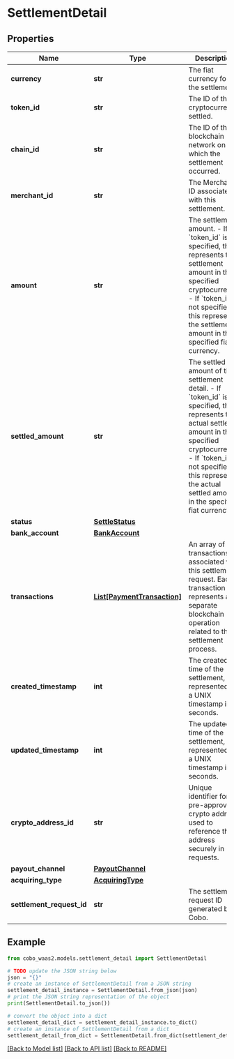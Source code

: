 # SettlementDetail


## Properties

Name | Type | Description | Notes
------------ | ------------- | ------------- | -------------
**currency** | **str** | The fiat currency for the settlement. | [optional] 
**token_id** | **str** | The ID of the cryptocurrency settled. | [optional] 
**chain_id** | **str** | The ID of the blockchain network on which the settlement occurred. | [optional] 
**merchant_id** | **str** | The Merchant ID associated with this settlement. | [optional] 
**amount** | **str** | The settlement amount.  - If &#x60;token_id&#x60; is specified, this represents the settlement amount in the specified cryptocurrency.  - If &#x60;token_id&#x60; is not specified, this represents the settlement amount in the specified fiat currency.  | [optional] 
**settled_amount** | **str** | The settled amount of this settlement detail.  - If &#x60;token_id&#x60; is specified, this represents the actual settled amount in the specified cryptocurrency.  - If &#x60;token_id&#x60; is not specified, this represents the actual settled amount in the specified fiat currency.  | [optional] 
**status** | [**SettleStatus**](SettleStatus.md) |  | [optional] 
**bank_account** | [**BankAccount**](BankAccount.md) |  | [optional] 
**transactions** | [**List[PaymentTransaction]**](PaymentTransaction.md) | An array of transactions associated with this settlement request. Each transaction represents a separate blockchain operation related to the settlement process. | [optional] 
**created_timestamp** | **int** | The created time of the settlement, represented as a UNIX timestamp in seconds. | [optional] 
**updated_timestamp** | **int** | The updated time of the settlement, represented as a UNIX timestamp in seconds. | [optional] 
**crypto_address_id** | **str** | Unique identifier for the pre-approved crypto address, used to reference the address securely in requests. | [optional] 
**payout_channel** | [**PayoutChannel**](PayoutChannel.md) |  | [optional] 
**acquiring_type** | [**AcquiringType**](AcquiringType.md) |  | [optional] 
**settlement_request_id** | **str** | The settlement request ID generated by Cobo. | [optional] 

## Example

```python
from cobo_waas2.models.settlement_detail import SettlementDetail

# TODO update the JSON string below
json = "{}"
# create an instance of SettlementDetail from a JSON string
settlement_detail_instance = SettlementDetail.from_json(json)
# print the JSON string representation of the object
print(SettlementDetail.to_json())

# convert the object into a dict
settlement_detail_dict = settlement_detail_instance.to_dict()
# create an instance of SettlementDetail from a dict
settlement_detail_from_dict = SettlementDetail.from_dict(settlement_detail_dict)
```
[[Back to Model list]](../README.md#documentation-for-models) [[Back to API list]](../README.md#documentation-for-api-endpoints) [[Back to README]](../README.md)


